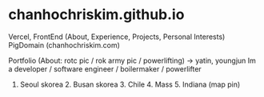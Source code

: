 # chanhochriskim.github.io

Vercel, FrontEnd (About, Experience, Projects, Personal Interests)
PigDomain (chanhochriskim.com)


Portfolio (About: rotc pic / rok army pic / powerlifting) → yatin, youngjun
Im a developer / software engineer / boilermaker / powerlifter
1. Seoul skorea 2. Busan skorea 3. Chile 4. Mass 5. Indiana (map pin)
